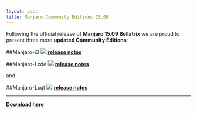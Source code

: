 ```yaml
---
layout: post
title: Manjaro Community Editions 15.09
---
```


Following the official release of **Manjaro 15.09 Bellatrix** we are proud to present three more **updated Community Editions**:

##Manjaro-i3
<img src="https://manjaro.github.io/images/manjaro-i3-15.09.jpg">
**[release notes](https://forum.manjaro.org/index.php?topic=26700.msg225666#msg225666)**

##Manjaro-Lxde
<img src="https://manjaro.github.io/images/manjaro-lxde-15.09.jpg">
**[release notes](https://forum.manjaro.org/index.php?topic=26634.msg225279#msg225279)**

and

##Manjaro-Lxqt
<img src="https://manjaro.github.io/images/manjaro-lxqt-15.09.jpg">
**[release notes](https://forum.manjaro.org/index.php?topic=26636.msg225284#msg225284)**

----

**[Download here](https://sourceforge.net/projects/manjarolinux/files/community/)**
